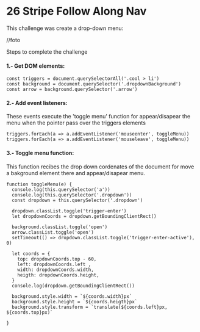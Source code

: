 # 26 Stripe Follow Along Nav

This challenge was create a drop-down menu:

//foto


Steps to complete the challenge

#### 1.- Get DOM elements:

    const triggers = document.querySelectorAll('.cool > li')
    const background = document.querySelector('.dropdownBackground')
    const arrow = background.querySelector('.arrow')


#### 2.- Add event listeners:

These events execute the 'toggle menu' function for appear/disapear the menu when the pointer pass over the triggers elements
    
    triggers.forEach(a => a.addEventListener('mouseenter', toggleMenu))
    triggers.forEach(a => a.addEventListener('mouseleave', toggleMenu))


#### 3.- Toggle menu function:

This function recibes the drop down cordenates of the document for move a bakground element there and appear/disapear menu.

    function toggleMenu(e) {
      console.log(this.querySelector('a'))
      console.log(this.querySelector('.dropdown'))
      const dropdown = this.querySelector('.dropdown')
      
      dropdown.classList.toggle('trigger-enter')
      let dropdownCoords = dropdown.getBoundingClientRect()
    
      background.classList.toggle('open')
      arrow.classList.toggle('open')
      setTimeout(() => dropdown.classList.toggle('trigger-enter-active'), 0)
    
      let coords = {
        top: dropdownCoords.top - 60,
        left: dropdownCoords.left ,
        width: dropdownCoords.width,
        heigth: dropdownCoords.height,
      }
      console.log(dropdown.getBoundingClientRect())
    
      background.style.width = `${coords.width}px`
      background.style.height = `${coords.heigth}px`
      background.style.transform = `translate(${coords.left}px, ${coords.top}px)`
    
    } 